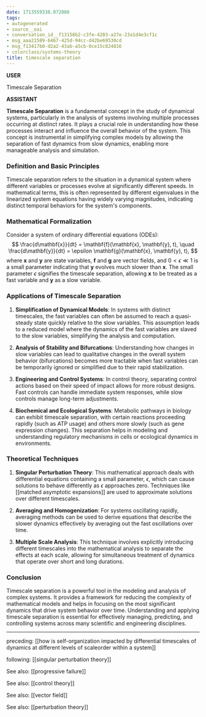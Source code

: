 ```yaml
---
date: 1713559338.072086
tags:
- autogenerated
- source__oai
- conversation_id__f13158b2-c3fe-4203-a27e-23a1d4e3cf1c
- msg_aaa21589-6467-425d-94cc-d42be69530cd
- msg_f13417b0-d2a2-43ab-a5cb-0ce15c824816
- colorclass/systems-theory
title: timescale separation
---
```


**USER**

Timescale Separation


**ASSISTANT**

**Timescale Separation** is a fundamental concept in the study of dynamical systems, particularly in the analysis of systems involving multiple processes occurring at distinct rates. It plays a crucial role in understanding how these processes interact and influence the overall behavior of the system. This concept is instrumental in simplifying complex models by allowing the separation of fast dynamics from slow dynamics, enabling more manageable analysis and simulation.

### Definition and Basic Principles

Timescale separation refers to the situation in a dynamical system where different variables or processes evolve at significantly different speeds. In mathematical terms, this is often represented by different eigenvalues in the linearized system equations having widely varying magnitudes, indicating distinct temporal behaviors for the system's components.

### Mathematical Formalization

Consider a system of ordinary differential equations (ODEs):
$$
\frac{d\mathbf{x}}{dt} = \mathbf{f}(\mathbf{x}, \mathbf{y}, t),
\quad
\frac{d\mathbf{y}}{dt} = \epsilon \mathbf{g}(\mathbf{x}, \mathbf{y}, t),
$$
where $\mathbf{x}$ and $\mathbf{y}$ are state variables, $\mathbf{f}$ and $\mathbf{g}$ are vector fields, and $0 < \epsilon \ll 1$ is a small parameter indicating that $\mathbf{y}$ evolves much slower than $\mathbf{x}$. The small parameter $\epsilon$ signifies the timescale separation, allowing $\mathbf{x}$ to be treated as a fast variable and $\mathbf{y}$ as a slow variable.

### Applications of Timescale Separation

1. **Simplification of Dynamical Models**: In systems with distinct timescales, the fast variables can often be assumed to reach a quasi-steady state quickly relative to the slow variables. This assumption leads to a reduced model where the dynamics of the fast variables are slaved to the slow variables, simplifying the analysis and computation.

2. **Analysis of Stability and Bifurcations**: Understanding how changes in slow variables can lead to qualitative changes in the overall system behavior (bifurcations) becomes more tractable when fast variables can be temporarily ignored or simplified due to their rapid stabilization.

3. **Engineering and Control Systems**: In control theory, separating control actions based on their speed of impact allows for more robust designs. Fast controls can handle immediate system responses, while slow controls manage long-term adjustments.

4. **Biochemical and Ecological Systems**: Metabolic pathways in biology can exhibit timescale separation, with certain reactions proceeding rapidly (such as ATP usage) and others more slowly (such as gene expression changes). This separation helps in modeling and understanding regulatory mechanisms in cells or ecological dynamics in environments.

### Theoretical Techniques

1. **Singular Perturbation Theory**: This mathematical approach deals with differential equations containing a small parameter, $\epsilon$, which can cause solutions to behave differently as $\epsilon$ approaches zero. Techniques like [[matched asymptotic expansions]] are used to approximate solutions over different timescales.

2. **Averaging and Homogenization**: For systems oscillating rapidly, averaging methods can be used to derive equations that describe the slower dynamics effectively by averaging out the fast oscillations over time.

3. **Multiple Scale Analysis**: This technique involves explicitly introducing different timescales into the mathematical analysis to separate the effects at each scale, allowing for simultaneous treatment of dynamics that operate over short and long durations.

### Conclusion

Timescale separation is a powerful tool in the modeling and analysis of complex systems. It provides a framework for reducing the complexity of mathematical models and helps in focusing on the most significant dynamics that drive system behavior over time. Understanding and applying timescale separation is essential for effectively managing, predicting, and controlling systems across many scientific and engineering disciplines.


---

preceding: [[how is self-organization impacted by differential timescales of dynamics at different levels of scaleorder within a system]]  


following: [[singular perturbation theory]]

See also: [[progressive failure]]


See also: [[control theory]]


See also: [[vector field]]


See also: [[perturbation theory]]